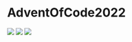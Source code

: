 # AdventOfCode2022

![](https://img.shields.io/badge/day%20📅-11-blue) 
![](https://img.shields.io/badge/stars%20⭐-1-yellow)
![](https://img.shields.io/badge/days%20completed-0-red)

